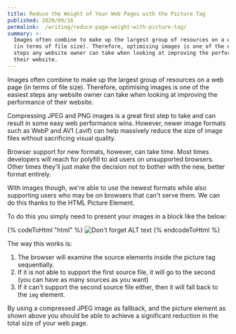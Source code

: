 ```yaml
---
title: Reduce the Weight of Your Web Pages with the Picture Tag
published: 2020/09/16
permalink:  /writing/reduce-page-weight-with-picture-tag/
summary: >-
  Images often combine to make up the largest group of resources on a web page
  (in terms of file size). Therefore, optimising images is one of the easiest
  steps any website owner can take when looking at improving the performance of
  their website.
---
```


Images often combine to make up the largest group of resources on a web page (in terms of file size). Therefore, optimising images is one of the easiest steps any website owner can take when looking at improving the performance of their website.

Compressing JPEG and PNG images is a great first step to take and can result in some easy web performance wins. However, newer image formats such as WebP and AV1 (.avif) can help massively reduce the size of image files without sacrificing visual quality.

Browser support for new formats, however, can take time. Most times developers will reach for polyfill to aid users on unsupported browsers. Other times they'll just make the decision not to bother with the new, better format entirely.

With images though, we're able to use the newest formats while also supporting users who may be on browsers that can't serve them. We can do this thanks to the HTML Picture Element.

To do this you simply need to present your images in a block like the below:

<!-- markdownlint-disable -->
{% codeToHtml "html" %}
<picture>
  <source srcset="img/example.avif" type="image/avif">
  <source srcset="img/example.webp" type="image/webp">
  <img src="img/example.jpg" alt="Don't forget ALT text">
</picture>
{% endcodeToHtml %}
<!-- markdownlint-enable -->

The way this works is:

1. The browser will examine the source elements inside the picture tag sequentially.
2. If it is not able to support the first source file, it will go to the second (you can have as many sources as you want)
3. If it can't support the second source file either, then it will fall back to the `img` element.

By using a compressed JPEG image as fallback, and the picture element as shown above you should be able to achieve a significant reduction in the total size of your web page.
